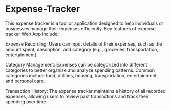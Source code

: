# Expense-Tracker
This expense tracker is a tool or application designed to help individuals or businesses manage their expenses efficiently.
Key features of  expense tracker Web App include:

Expense Recording: Users can input details of their expenses, such as the amount spent, description, and category (e.g., groceries, transportation, entertainment).

Category Management: Expenses can be categorized into different categories to better organize and analyze spending patterns. Common categories include food, utilities, housing, transportation, entertainment, and personal care.

Transaction History: The expense tracker maintains a history of all recorded expenses, allowing users to review past transactions and track their spending over time.




 

